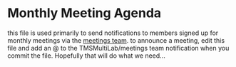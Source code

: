 # Monthly Meeting Agenda

this file is used primarily to send notifications to members signed up for monthly meetings via the [meetings team](https://github.com/orgs/TMSMultiLab/teams/meetings).
to announce a meeting, edit this file and add an @ to the TMSMultiLab/meetings team notification when you commit the file. Hopefully that will do what we need...
